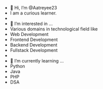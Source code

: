 - 👋 Hi, I’m @Aatreyee23
- I am a curious learner.
-
- 👀 I’m interested in ...
- Various domains in technological field like
- Web Development
-   Frontend Development
-   Backend Development
-   Fullstack Development
-   
- 🌱 I’m currently learning ...
- Python
- Java
- PHP
- DSA
<!---
Aatreyee23/Aatreyee23 is a ✨ special ✨ repository because its `README.md` (this file) appears on your GitHub profile.
You can click the Preview link to take a look at your changes.
--->
